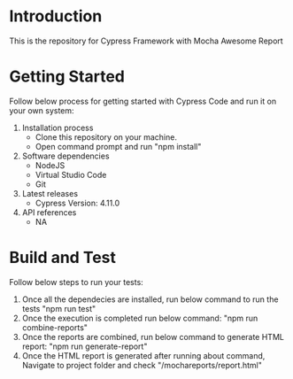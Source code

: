 # Introduction 
This is the repository for Cypress Framework with Mocha Awesome Report 

# Getting Started
Follow below process for getting started with Cypress Code and run it on your own system:
1.	Installation process
    -   Clone this repository on your machine.
    -   Open command prompt and run "npm install"
2.	Software dependencies
    -   NodeJS
    -   Virtual Studio Code
    -   Git
3.	Latest releases
    -   Cypress Version: 4.11.0
4.	API references
    -   NA

# Build and Test
Follow below steps to run your tests:
1. Once all the dependecies are installed, run below command to run the tests
    "npm run test"
2. Once the execution is completed run below command:
    "npm run combine-reports"
3. Once the reports are combined, run below command to generate HTML report:
    "npm run generate-report"
4. Once the HTML report is generated after running about command, Navigate to project folder and check 
    "<Cypress-InstallationDirectory>/mochareports/report.html"